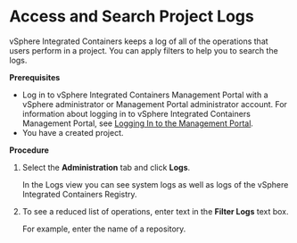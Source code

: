 # Access and Search Project Logs #

vSphere Integrated Containers keeps a log of all of the operations that users perform in a project. You can apply filters to help you to search the logs.

**Prerequisites**

- Log in to vSphere Integrated Containers Management Portal with a vSphere administrator or Management Portal administrator account. For information about logging in to vSphere Integrated Containers Management Portal, see [Logging In to the Management Portal](logging_in_mp.md).
- You have a created project.

**Procedure**

1. Select the **Administration** tab and click **Logs**.

    In the Logs view you can see system logs as well as logs of the vSphere Integrated Containers Registry.
3. To see a reduced list of operations, enter text in the **Filter Logs** text box.

    For example, enter the name of a repository.



